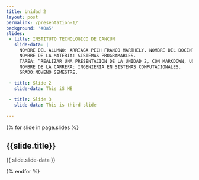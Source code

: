 ```yaml
---
title: Unidad 2
layout: post
permalink: /presentation-1/
background: '#0a5'
slides:
 - title: INSTITUTO TECNOLOGICO DE CANCUN 
   slide-data: |
     NOMBRE DEL ALUMNO: ARRIAGA PECH FRANCO MARTHELY. NOMBRE DEL DOCENTE: DR. ISMAES JIMENEZ SANCHEZ.
     NOMBRE DE LA MATERIA: SISTEMAS PROGRAMABLES.
     TAREA: “REALIZAR UNA PRESENTACION DE LA UNIDAD 2, CON MARKDOWN, USANDO https://slides.webjeda.com/ EN SU PROPIO REPOSITORIO DE     SLIDES”.
     NOMBRE DE LA CARRERA: INGENIERIA EN SISTEMAS COMPUTACIONALES.
     GRADO:NOVENO SEMESTRE.
     
 - title: Slide 2
   slide-data: This iS ME

 - title: Slide 3
   slide-data: This is third slide
  
---
```


{% for slide in page.slides %}
                    
<section data-background="{% if slide.background %}{{slide.background}}{% else %}{{page.background}}{% endif %}"><h1>{{slide.title}}</h1>{{ slide.slide-data }}</section>
                    
{% endfor %}
